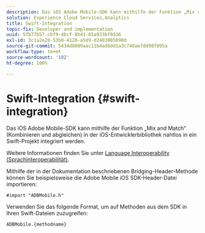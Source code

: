 ```yaml
---
description: Das iOS Adobe Mobile-SDK kann mithilfe der Funktion „Mix and Match“ (Kombinieren und abgleichen) in der iOS-Entwicklerbibliothek nahtlos in ein Swift-Projekt integriert werden.
solution: Experience Cloud Services,Analytics
title: Swift-Integration
topic-fix: Developer and implementation
uuid: 5fb77b57-cbf9-4bcf-8b41-65a933bf9336
exl-id: 3c1a2e28-53b0-4128-a5d9-d2403885098d
source-git-commit: 5434d8809aac11b4ad6dd1a3c74dae7dd98f095a
workflow-type: tm+mt
source-wordcount: '102'
ht-degree: 100%

---
```


# Swift-Integration {#swift-integration}

Das iOS Adobe Mobile-SDK kann mithilfe der Funktion „Mix and Match“ (Kombinieren und abgleichen) in der iOS-Entwicklerbibliothek nahtlos in ein Swift-Projekt integriert werden.

Weitere Informationen finden Sie unter [Language Interoperability (Sprachinteroperabilität)](https://developer.apple.com/documentation/swift#2984801.html).

Mithilfe der in der Dokumentation beschriebenen Bridging-Header-Methode können Sie beispielsweise die Adobe Mobile iOS SDK-Header-Datei importieren:

```
#import "ADBMobile.h"
```

Verwenden Sie das folgende Format, um auf Methoden aus dem SDK in Ihren Swift-Dateien zuzugreifen:

```
ADBMobile.{methodname}
```
